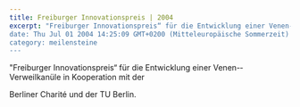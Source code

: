 ```yaml
---
title: Freiburger Innovationspreis | 2004
excerpt: "Freiburger Innovationspreis“ für die Entwicklung einer Venen-­Verweilkanüle in Kooperation mit der Berliner Charité und der TU Berlin.
date: Thu Jul 01 2004 14:25:09 GMT+0200 (Mitteleuropäische Sommerzeit)
category: meilensteine
---
```


"Freiburger Innovationspreis“ für die Entwicklung einer Venen-­Verweilkanüle in Kooperation mit der 

<!--more-->

Berliner Charité und der TU Berlin.
